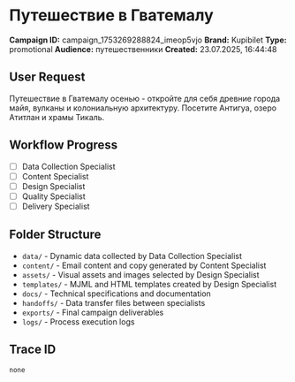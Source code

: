 # Путешествие в Гватемалу

**Campaign ID:** campaign_1753269288824_imeop5vjo
**Brand:** Kupibilet
**Type:** promotional
**Audience:** путешественники
**Created:** 23.07.2025, 16:44:48

## User Request
Путешествие в Гватемалу осенью - откройте для себя древние города майя, вулканы и колониальную архитектуру. Посетите Антигуа, озеро Атитлан и храмы Тикаль.

## Workflow Progress
- [ ] Data Collection Specialist
- [ ] Content Specialist  
- [ ] Design Specialist
- [ ] Quality Specialist
- [ ] Delivery Specialist

## Folder Structure

- `data/` - Dynamic data collected by Data Collection Specialist
- `content/` - Email content and copy generated by Content Specialist
- `assets/` - Visual assets and images selected by Design Specialist
- `templates/` - MJML and HTML templates created by Design Specialist
- `docs/` - Technical specifications and documentation
- `handoffs/` - Data transfer files between specialists
- `exports/` - Final campaign deliverables
- `logs/` - Process execution logs

## Trace ID
`none`
